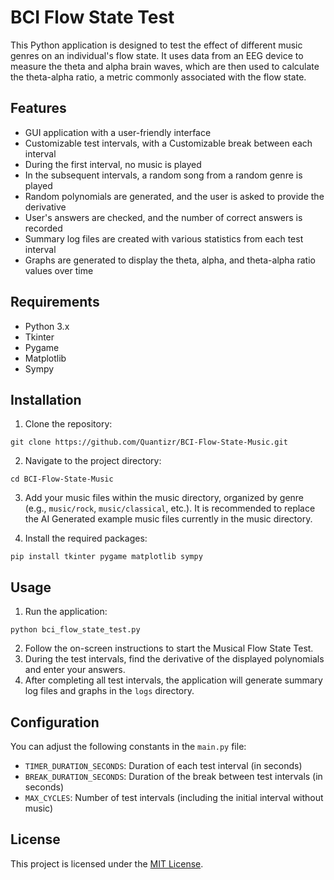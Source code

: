 # BCI Flow State Test

This Python application is designed to test the effect of different music genres on an individual's flow state. It uses data from an EEG device to measure the theta and alpha brain waves, which are then used to calculate the theta-alpha ratio, a metric commonly associated with the flow state.

## Features

- GUI application with a user-friendly interface
- Customizable test intervals, with a Customizable break between each interval
- During the first interval, no music is played
- In the subsequent intervals, a random song from a random genre is played
- Random polynomials are generated, and the user is asked to provide the derivative
- User's answers are checked, and the number of correct answers is recorded
- Summary log files are created with various statistics from each test interval
- Graphs are generated to display the theta, alpha, and theta-alpha ratio values over time

## Requirements

- Python 3.x
- Tkinter
- Pygame
- Matplotlib
- Sympy

## Installation

1. Clone the repository:

```
git clone https://github.com/Quantizr/BCI-Flow-State-Music.git
```

2. Navigate to the project directory:

```
cd BCI-Flow-State-Music
```

3. Add your music files within the music directory, organized by genre (e.g., `music/rock`, `music/classical`, etc.). It is recommended to replace the AI Generated example music files currently in the music directory.

4. Install the required packages:

```
pip install tkinter pygame matplotlib sympy
```

## Usage

1. Run the application:

```
python bci_flow_state_test.py
```

2. Follow the on-screen instructions to start the Musical Flow State Test.
3. During the test intervals, find the derivative of the displayed polynomials and enter your answers.
4. After completing all test intervals, the application will generate summary log files and graphs in the `logs` directory.

## Configuration

You can adjust the following constants in the `main.py` file:

- `TIMER_DURATION_SECONDS`: Duration of each test interval (in seconds)
- `BREAK_DURATION_SECONDS`: Duration of the break between test intervals (in seconds)
- `MAX_CYCLES`: Number of test intervals (including the initial interval without music)

## License

This project is licensed under the [MIT License](LICENSE).